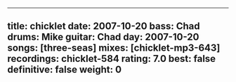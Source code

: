 
---
title: chicklet
date: 2007-10-20
bass:	Chad
drums:	Mike
guitar:	Chad
day: 2007-10-20
songs: [three-seas]
mixes: [chicklet-mp3-643]
recordings: chicklet-584
rating: 7.0
best: false
definitive: false
weight: 0
---
